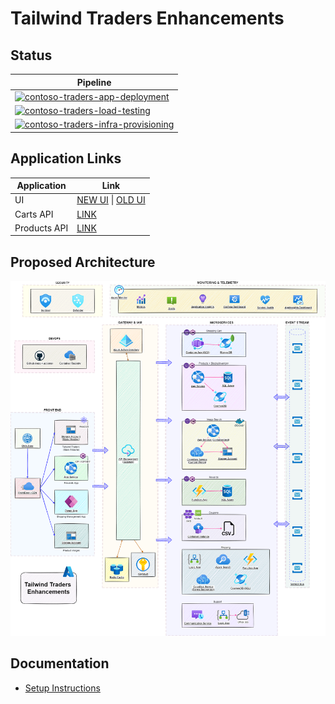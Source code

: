 # Tailwind Traders Enhancements

## Status

| Pipeline                                                                                                                                                                                                                                                              |
| --------------------------------------------------------------------------------------------------------------------------------------------------------------------------------------------------------------------------------------------------------------------- |
| [![contoso-traders-app-deployment](https://github.com/CloudLabs-AI/TailwindTraders/actions/workflows/contoso-traders-app-deployment.yml/badge.svg)](https://github.com/CloudLabs-AI/TailwindTraders/actions/workflows/contoso-traders-app-deployment.yml)             |
| [![contoso-traders-load-testing](https://github.com/CloudLabs-AI/TailwindTraders/actions/workflows/contoso-traders-load-testing.yml/badge.svg)](https://github.com/CloudLabs-AI/TailwindTraders/actions/workflows/contoso-traders-load-testing.yml)                   |
| [![contoso-traders-infra-provisioning](https://github.com/CloudLabs-AI/TailwindTraders/actions/workflows/contoso-traders-infra-provisioning.yml/badge.svg)](https://github.com/CloudLabs-AI/TailwindTraders/actions/workflows/contoso-traders-infra-provisioning.yml) |

## Application Links

| Application  | Link                                                                                                   |
| ------------ | ------------------------------------------------------------------------------------------------------ |
| UI           | [NEW UI](https://www.contosotraders.com/) \| [OLD UI](https://tailwind-traders-ui111222.azureedge.net) |
| Carts API    | [LINK](https://tailwind-traders-carts111222.orangehill-9509f55e.eastus.azurecontainerapps.io/swagger/) |
| Products API | [LINK](http://tailwind-traders-products111222.eastus.cloudapp.azure.com/swagger/)                      |

## Proposed Architecture

![Proposed Architecture](./docs/architecture/tailwind-traders-enhancements.drawio.png)

## Documentation

- [Setup Instructions](./docs/setup-instructions.md)
